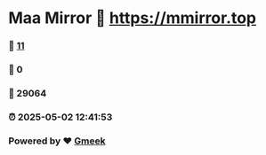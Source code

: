# Maa Mirror :link: https://mmirror.top 
### :page_facing_up: [11](https://mmirror.top/tag.html) 
### :speech_balloon: 0 
### :hibiscus: 29064 
### :alarm_clock: 2025-05-02 12:41:53 
### Powered by :heart: [Gmeek](https://github.com/Meekdai/Gmeek)
